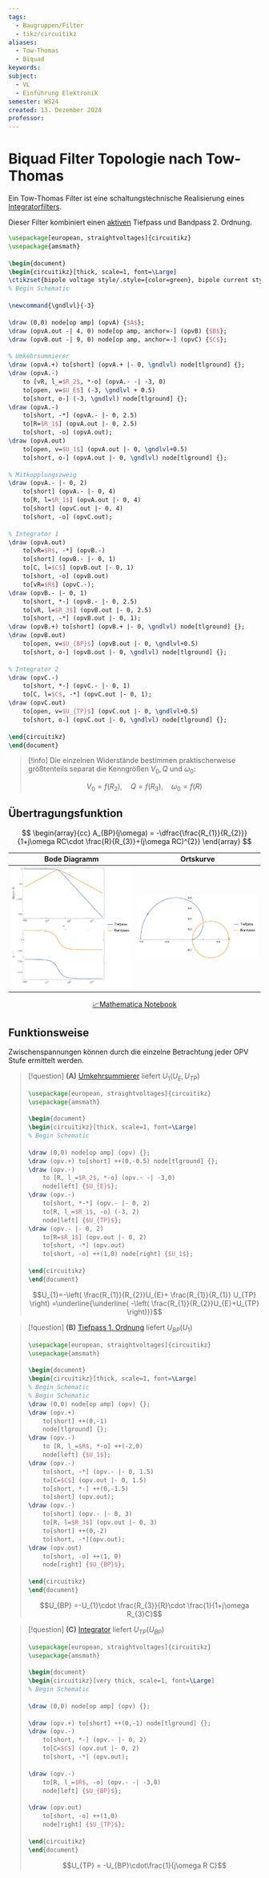 ```yaml
---
tags:
  - Baugruppen/Filter
  - tikz/circuitikz
aliases:
  - Tow-Thomas
  - Biquad
keywords: 
subject:
  - VL
  - Einführung Elektronik
semester: WS24
created: 13. Dezember 2024
professor:
---
```

 

# Biquad Filter Topologie nach Tow-Thomas

Ein Tow-Thomas Filter ist eine schaltungstechnische Realisierung eines [Integratorfilters](OPV-Integrator.md#Integratorfilter).

Dieser Filter kombiniert einen [aktiven](Aktiver%20Filter.md) Tiefpass und Bandpass 2. Ordnung.

```tikz
\usepackage[european, straightvoltages]{circuitikz}
\usepackage{amsmath}

\begin{document}
\begin{circuitikz}[thick, scale=1, font=\Large]
\ctikzset{bipole voltage style/.style={color=green}, bipole current style/.style={color=red}}
% Begin Schematic

\newcommand{\gndlvl}{-3}

\draw (0,0) node[op amp] (opvA) {$A$};
\draw (opvA.out -| 4, 0) node[op amp, anchor=-] (opvB) {$B$};
\draw (opvB.out -| 9, 0) node[op amp, anchor=-] (opvC) {$C$};

% Umkehrsummierer
\draw (opvA.+) to[short] (opvA.+ |- 0, \gndlvl) node[tlground] {};
\draw (opvA.-)
    to [vR, l_=$R_2$, *-o] (opvA.- -| -3, 0)
    to[open, v=$U_E$] (-3, \gndlvl + 0.5)
    to[short, o-] (-3, \gndlvl) node[tlground] {};
\draw (opvA.-)
    to[short, -*] (opvA.- |- 0, 2.5)
    to[R=$R_1$] (opvA.out |- 0, 2.5)
    to[short, -o] (opvA.out);
\draw (opvA.out)
    to[open, v=$U_1$] (opvA.out |- 0, \gndlvl+0.5)
    to[short, o-] (opvA.out |- 0, \gndlvl) node[tlground] {};

% Mitkopplungszweig
\draw (opvA.- |- 0, 2)
    to[short] (opvA.- |- 0, 4)
    to[R, l=$R_1$] (opvA.out |- 0, 4)
    to[short] (opvC.out |- 0, 4)
    to[short, -o] (opvC.out);

% Integrator 1
\draw (opvA.out)
    to[vR=$R$, -*] (opvB.-)
    to[short] (opvB.- |- 0, 1)
    to[C, l=$C$] (opvB.out |- 0, 1)
    to[short, -o] (opvB.out)
    to[vR=$R$] (opvC.-);
\draw (opvB.- |- 0, 1)
    to[short, *-] (opvB.- |- 0, 2.5)
    to[vR, l=$R_3$] (opvB.out |- 0, 2.5)
    to[short, -*] (opvB.out |- 0, 1);
\draw (opvB.+) to[short] (opvB.+ |- 0, \gndlvl) node[tlground] {};
\draw (opvB.out)
    to[open, v=$U_{BP}$] (opvB.out |- 0, \gndlvl+0.5)
    to[short, o-] (opvB.out |- 0, \gndlvl) node[tlground] {};

% Integrator 2
\draw (opvC.-)
    to[short, *-] (opvC.- |- 0, 1)
    to[C, l=$C$, -*] (opvC.out |- 0, 1);
\draw (opvC.out)
    to[open, v=$U_{TP}$] (opvC.out |- 0, \gndlvl+0.5)
    to[short, o-] (opvC.out |- 0, \gndlvl) node[tlground] {};
    
\end{circuitikz}
\end{document}
```

> [!info] Die einzelnen Widerstände bestimmen praktischerweise größtenteils separat die Kenngrößen $V_{0}, Q$ und $\omega_{0}$:
> 
> $$V_{0}=f(R_{2}), \quad Q = f(R_{3}), \quad \omega_{0}=f(R)$$

## Übertragungsfunktion

$$
\begin{array}{cc}
A_{BP}(j\omega) = -\dfrac{\frac{R_{1}}{R_{2}}}{1+j\omega RC\cdot \frac{R}{R_{3}}+(j\omega RC)^{2}}
\end{array}
$$

|             Bode Diagramm              |                    Ortskurve                     |
| :------------------------------------: | :----------------------------------------------: |
| ![Biquad_Bode](assets/Biquad_Bode.png) | ![Biquad_Ortskurve](assets/Biquad_Ortskurve.png) |

<center><a href="./Simulationen/Biquad.nb" class="internal-link">📈Mathematica Notebook</a></center>

## Funktionsweise

Zwischenspannungen können durch die einzelne Betrachtung jeder OPV Stufe ermittelt werden.

> [!question] **(A)** [Umkehrsummierer](OPV-Addierer.md) liefert $U_{1}(U_{E}, U_{TP})$
> 
> ```tikz
> \usepackage[european, straightvoltages]{circuitikz}
> \usepackage{amsmath}
> 
> \begin{document}
> \begin{circuitikz}[thick, scale=1, font=\Large]
> % Begin Schematic
> 
> \draw (0,0) node[op amp] (opv) {};
> \draw (opv.+) to[short] ++(0,-0.5) node[tlground] {};
> \draw (opv.-)
>     to [R, l_=$R_2$, *-o] (opv.- -| -3,0)
>     node[left] {$U_{E}$};
> \draw (opv.-)
>     to[short, *-*] (opv.- |- 0, 2)
>     to[R, l_=$R_1$, -o] (-3, 2)
>     node[left] {$U_{TP}$};
> \draw (opv.- |- 0, 2)
>     to[R=$R_1$] (opv.out |- 0, 2)
>     to[short, -*] (opv.out)
>     to[short, -o] ++(1,0) node[right] {$U_1$};
> 
> \end{circuitikz}
> \end{document}
> ```
> 
> $$U_{1}=-\left( \frac{R_{1}}{R_{2}}U_{E}+ \frac{R_{1}}{R_{1}} U_{TP} \right) =\underline{\underline{ -\left( \frac{R_{1}}{R_{2}}U_{E}+U_{TP} \right)}}$$


> [!question] **(B)** [Tiefpass 1. Ordnung](Aktiver%20Filter.md#Tiefpass) liefert $U_{BP}(U_{1})$
> ```tikz
> \usepackage[european, straightvoltages]{circuitikz}
> \usepackage{amsmath}
> 
> \begin{document}
> \begin{circuitikz}[thick, scale=1, font=\Large]
> % Begin Schematic
> % Begin Schematic
> \draw (0,0) node[op amp] (opv) {};
> \draw (opv.+)
>     to[short] ++(0,-1)
>     node[tlground] {};
> \draw (opv.-)
>     to [R, l_=$R$, *-o] ++(-2,0)
>     node[left] {$U_1$};
> \draw (opv.-)
>     to[short, -*] (opv.- |- 0, 1.5)
>     to[C=$C$] (opv.out |- 0, 1.5)
>     to[short, *-] ++(0,-1.5)
>     to[short] (opv.out);
> \draw (opv.-)
>     to[short] (opv.- |- 0, 3)
>     to[R, l=$R_3$] (opv.out |- 0, 3)
>     to[short] ++(0,-2)
>     to[short, -*](opv.out);
> \draw (opv.out)
>     to[short, -o] ++(1, 0)
>     node[right] {$U_{BP}$};
> 
> \end{circuitikz}
> \end{document}
> ```
> $$U_{BP} =-U_{1}\cdot \frac{R_{3}}{R}\cdot \frac{1}{1+j\omega R_{3}C}$$

> [!question] **(C)** [Integrator](OPV-Integrator.md) liefert $U_{TP}(U_{BP})$
> 
> ```tikz
> \usepackage[european, straightvoltages]{circuitikz}
> \usepackage{amsmath}
> 
> \begin{document}
> \begin{circuitikz}[very thick, scale=1, font=\Large]
> % Begin Schematic
> 
> \draw (0,0) node[op amp] (opv) {};
> 
> \draw (opv.+) to[short] ++(0,-1) node[tlground] {};
> \draw (opv.-)
>     to[short, *-] (opv.- |- 0, 2)
>     to[C=$C$] (opv.out |- 0, 2)
>     to[short, -*] (opv.out);
> 
> \draw (opv.-)
>     to[R, l_=$R$, -o] (opv.- -| -3,0)
>     node[left] {$U_{BP}$};
> 
> \draw (opv.out)
>     to[short, -o] ++(1,0)
>     node[right] {$U_{TP}$};
> 
> \end{circuitikz}
> \end{document}
> ```
> 
> $$U_{TP} = -U_{BP}\cdot\frac{1}{j\omega R C}$$
